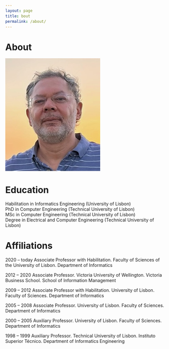 ```yaml
---
layout: page
title: bout
permalink: /about/
---
```


# About

![photo](/assets/img/stamp.jpg "Title")

# Education

Habilitation in Informatics Engineering (University of Lisbon)  
PhD in Computer Engineering (Technical University of Lisbon)  
MSc in Computer Engineering (Technical University of Lisbon)  
Degree in Electrical and Computer Engineering (Technical University of Lisbon)

# Affiliations

2020 – today	Associate Professor with Habilitation. Faculty of Sciences of the University of Lisbon. Department of Informatics  

2012 – 2020	Associate Professor. Victoria University of Wellington. Victoria Business School. School of Information Management  

2009 – 2012	Associate Professor with Habilitation. University of Lisbon. Faculty of Sciences. Department of Informatics  

2005 – 2008	Associate Professor. University of Lisbon. Faculty of Sciences. Department of Informatics  

2000 – 2005	Auxiliary Professor. University of Lisbon. Faculty of Sciences. Department of Informatics  

1998 – 1999	Auxiliary Professor. Technical University of Lisbon. Instituto Superior Técnico. Department of Informatics Engineering
